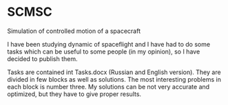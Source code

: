 # SCMSC
 Simulation of controlled motion of a spacecraft

I have been studying dynamic of spaceflight and I have had to do some tasks which can be useful to some people (in my opinion), so I have decided to publish them.

Tasks are contained int Tasks.docx (Russian and English version). They are divided in few blocks as well as solutions.
The most interesting problems in each block is number three.
My solutions can be not very accurate and optimized, but they have to give proper results.